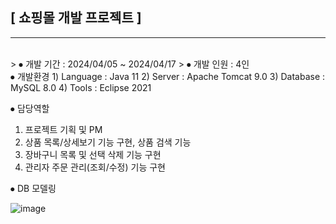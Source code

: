 ## **[ 쇼핑몰 개발 프로젝트 ]**
---
<br>
>  ⦁ 개발 기간 : 2024/04/05 ~ 2024/04/17
>  ⦁ 개발 인원 : 4인
<br>
⦁ 개발환경
 1) Language : Java 11
 2) Server : Apache Tomcat 9.0
 3) Database : MySQL 8.0 
 4) Tools : Eclipse 2021

⦁ 담당역할
 1) 프로젝트 기획 및 PM
 2) 상품 목록/상세보기 기능 구현, 상품 검색 기능
 3) 장바구니 목록 및 선택 삭제 기능 구현
 4) 관리자 주문 관리(조회/수정) 기능 구현

⦁ DB 모델링

![image](https://github.com/user-attachments/assets/c1657acd-516e-4785-931f-24443fd81bed)




